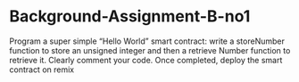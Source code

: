 # Background-Assignment-B-no1
Program a super simple “Hello World” smart contract: write a storeNumber function to store an unsigned integer and then a retrieve Number function to retrieve it. Clearly comment your code. Once completed, deploy the smart contract on remix
